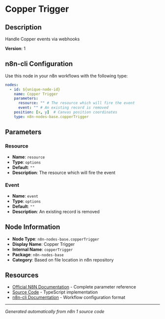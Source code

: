 # Copper Trigger

## Description

Handle Copper events via webhooks

**Version**: 1

## n8n-cli Configuration

Use this node in your n8n workflows with the following type:

```yaml
nodes:
  - id: ${unique-node-id}
    name: Copper Trigger
    parameters:
      resource: "" # The resource which will fire the event
      event: "" # An existing record is removed
    position: [x, y]  # Canvas position coordinates
    type: n8n-nodes-base.copperTrigger
```

## Parameters

### Resource

- **Name**: `resource`
- **Type**: `options`
- **Default**: `""`
- **Description**: The resource which will fire the event

### Event

- **Name**: `event`
- **Type**: `options`
- **Default**: `""`
- **Description**: An existing record is removed


## Node Information

- **Node Type**: `n8n-nodes-base.copperTrigger`
- **Display Name**: Copper Trigger
- **Internal Name**: `copperTrigger`
- **Package**: `n8n-nodes-base`
- **Category**: Based on file location in n8n repository

## Resources

- [Official N8N Documentation](https://docs.n8n.io/integrations/builtin/app-nodes/n8n-nodes-base.coppertrigger/) - Complete parameter reference
- [Source Code](https://github.com/n8n-io/n8n/blob/master/packages/nodes-base/nodes/Copper/CopperTrigger.node.ts) - TypeScript implementation
- [n8n-cli Documentation](https://github.com/edenreich/n8n-cli) - Workflow configuration format

---
*Generated automatically from n8n 1 source code*
